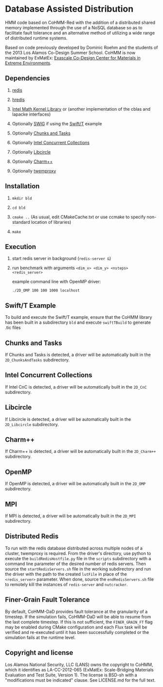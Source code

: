 Database Assisted Distribution
=========

HMM code based on CoHMM-Red with the addition of a distributed shared memory implemented through the use of a NoSQL database so as to facilitate fault tolerance and an alternative method of utilizing a wide range of distributed runtime systems.

Based on code previously developed by Dominic Roehm and the students of the 2013 Los Alamos Co-Design Summer School. CoHMM is now maintained by ExMatEx: [Exascale Co-Design Center for Materials in Extreme Environments](exmatex.org).

Dependencies
------------

1. [redis](http://redis.io)

2. [hredis](https://github.com/redis/hiredis)

3. [Intel Math Kernel Library](https://software.intel.com/en-us/intel-mkl) or (another implementation of the cblas and lapacke interfaces)

4. Optionally [SWIG](http://www.swig.org/) if using the [Swift/T](swift-lang.org/Swift-T/) example

5. Optionally [Chunks and Tasks](http://chunks-and-tasks.org)

6. Optionally [Intel Concurrent Collections](https://icnc.github.io/)

7. Optionally [Libcircle](http://hpc.github.io/libcircle/)

8. Optionally [Charm++](http://charm.cs.illinois.edu/research/charm)

9. Optionally [twemproxy](https://github.com/twitter/twemproxy)

Installation
------------

1. `mkdir bld`

2. `cd bld`

3. `cmake ..`
    (As usual, edit CMakeCache.txt or use ccmake to specify non-standard location of libraries)

4. `make`

Execution
---------

1. start redis server in background (`redis-server &`)

2. run benchmark with arguments `<dim_x> <dim_y> <nsteps> <redis_server>`

   example command line with OpenMP driver:

   `./2D_OMP 100 100 1000 localhost`

Swift/T Example
---------
To build and execute the Swift/T example, ensure that the CoHMM library has been built in a subdirectory `bld` and execute `swiftTBuild` to generate .tic files

Chunks and Tasks
---------
If Chunks and Tasks is detected, a driver will be automatically built in the `2D_ChunksAndTasks` subdirectory.

Intel Concurrent Collections
---------
If Intel CnC is detected, a driver will be automatically built in the `2D_CnC` subdirectory.

Libcircle
---------
If Libcircle is detected, a driver will be automatically built in the `2D_Libcircle` subdirectory.

Charm++
---------
If Charm++ is detected, a driver will be automatically built in the `2D_Charm++` subdirectory.

OpenMP
---------
If OpenMP is detected, a driver will be automatically built in the `2D_OMP` subdirectory.

MPI
---------
If MPI is detected, a driver will be automatically built in the `2D_MPI` subdirectory.

Distributed Redis
---------
To run with the redis database distributed across multiple nodes of a cluster, twemproxy is required. From the driver's directory, use python to execute the `buildRedisHostfile.py` file in the `scripts` subdirectory with a command line parameter of the desired number of redis servers. Then source the `startRedisServers.sh` file in the working subdirectory and run the driver with the path to the created `lutFile` in place of the `<redis_server>` parameter. When done, source the `endRedisServers.sh` file to remotely kill the instances of `redis-server` and `nutcracker`.

Finer-Grain Fault Tolerance
---------
By default, CoHMM-DaD provides fault tolerance at the granularity of a timestep. If the simulation fails, CoHMM-DaD will be able to resume from the last complete timestep. If this is not sufficient, the `FINER_GRAIN_FT` flag may be enabled during CMake configuration and each Flux task will be verified and re-executed until it has been successfully completed or the simulation fails at the runtime level.

Copyright and license
---------------------

Los Alamos National Security, LLC (LANS) owns the copyright to CoHMM, which it identifies as LA-CC-2012-065 (ExMatEx: Scale-Bridging Materials Evaluation and Test Suite, Version 1). The license is BSD-sh with a "modifications must be indicated" clause.  See LICENSE.md for the full text.
